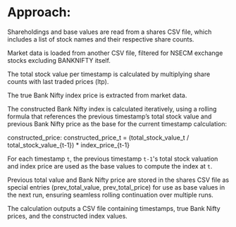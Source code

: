 
# Approach:
Shareholdings and base values are read from a shares CSV file, which includes a list of stock names and their respective share counts.

Market data is loaded from another CSV file, filtered for NSECM exchange stocks excluding BANKNIFTY itself.

The total stock value per timestamp is calculated by multiplying share counts with last traded prices (ltp).

The true Bank Nifty index price is extracted from market data.

The constructed Bank Nifty index is calculated iteratively, using a rolling formula that references the previous timestamp’s total stock value and previous Bank Nifty price as the base for the current timestamp calculation:

constructed_price:
constructed_price_t = (total_stock_value_t / total_stock_value_{t-1}) * index_price_{t-1}

For each timestamp `t`, the previous timestamp `t-1`'s total stock valuation and index price are used as the base values to compute the index at `t`.

Previous total value and Bank Nifty price are stored in the shares CSV file as special entries (prev_total_value, prev_total_price) for use as base values in the next run, ensuring seamless rolling continuation over multiple runs.

The calculation outputs a CSV file containing timestamps, true Bank Nifty prices, and the constructed index values.
